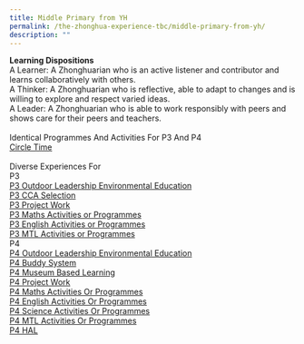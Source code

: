 ```yaml
---
title: Middle Primary from YH
permalink: /the-zhonghua-experience-tbc/middle-primary-from-yh/
description: ""
---
```

**Learning Dispositions**
<br>A Learner: A Zhonghuarian who is an active listener and contributor and learns collaboratively with others. 
<br>A Thinker: A Zhonghuarian who is reflective, able to adapt to changes and is willing to explore and respect varied ideas. 
<br>A Leader: A Zhonghuarian who is able to work responsibly with peers and shows care for their peers and teachers.
<br><br>Identical Programmes And Activities For P3 And P4
<br>[Circle Time](https://cms.isomer.gov.sg/sites/moe-zhonghuapri/folders/list-of-zps-exp-for-middle-pri/editPage/Circle%20Time.md)
<br><br>Diverse Experiences For
<br>P3
<br>[P3 Outdoor Leadership Environmental Education](https://cms.isomer.gov.sg/sites/moe-zhonghuapri/folders/list-of-zps-exp-for-middle-pri/editPage/P3%20Outdoor%20Leadership%20Environmental%20Education.md)
<br>[P3 CCA Selection](https://cms.isomer.gov.sg/sites/moe-zhonghuapri/folders/list-of-zps-exp-for-middle-pri/editPage/P3%20CCA%20Selection.md)
<br>[P3 Project Work](https://cms.isomer.gov.sg/sites/moe-zhonghuapri/folders/list-of-zps-exp-for-middle-pri/editPage/P3%20Project%20Work.md)
<br>[P3 Maths Activities or Programmes](https://cms.isomer.gov.sg/sites/moe-zhonghuapri/folders/list-of-zps-exp-for-middle-pri/editPage/P3%20Maths%20Activities%20or%20Programmes.md)
<br>[P3 English Activities or Programmes](https://cms.isomer.gov.sg/sites/moe-zhonghuapri/folders/list-of-zps-exp-for-middle-pri/editPage/P3%20English%20Activities%20Or%20Programmes.md)
<br>[P3 MTL Activities or Programmes](https://cms.isomer.gov.sg/sites/moe-zhonghuapri/folders/list-of-zps-exp-for-middle-pri/editPage/P3%20MTL%20Activities%20Or%20Programmes.md)
<br>P4
<br>[P4 Outdoor Leadership Environmental Education](/list-of-zps-exp-for-middle-pri/p4-ole/)
<br>[P4 Buddy System](/list-of-zps-exp-for-middle-pri/p4-buddy-system/)
<br>[P4 Museum Based Learning](/list-of-zps-exp-for-middle-pri/p4-museum-based-learning/)
<br>[P4 Project Work](/list-of-zps-exp-for-middle-pri/p4-project-work/) 
<br>[P4 Maths Activities Or Programmes](/list-of-zps-exp-for-middle-pri/p4-maths-activities-or-programmes/) 
<br>[P4 English Activities Or Programmes](/list-of-zps-exp-for-middle-pri/p4-english-activities-or-programmes/) 
<br>[P4 Science Activities Or Programmes](/list-of-zps-exp-for-middle-pri/p4-science-activites-or-programmes/) 
<br>[P4 MTL Activities Or Programmes](/list-of-zps-exp-for-middle-pri/p4-mtl-activities-or-programmes/) 
<br>[P4 HAL](/list-of-zps-exp-for-middle-pri/p4-hal/)